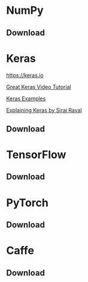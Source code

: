 # NumPy

## Download


# Keras

https://keras.io

[Great Keras Video Tutorial](https://www.youtube.com/watch?v=3yfRJKA1BiQ)

[Keras Examples](https://github.com/keras-team/keras/tree/master/examples)

[Explaining Keras by Siraj Raval](https://www.youtube.com/watch?v=j_pJmXJwMLA&t=16s)

## Download

# TensorFlow

## Download


# PyTorch

## Download


# Caffe

## Download




